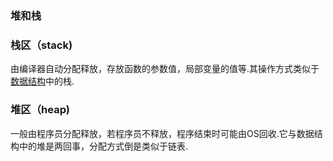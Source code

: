 ### 堆和栈

### 栈区（stack)

由编译器自动分配释放，存放函数的参数值，局部变量的值等.其操作方式类似于[数据结构](http://lib.csdn.net/base/datastructure)中的栈.

### 堆区（heap)

一般由程序员分配释放，若程序员不释放，程序结束时可能由OS回收.它与数据结构中的堆是两回事，分配方式倒是类似于链表.
